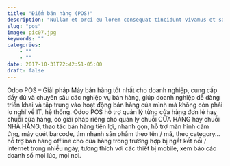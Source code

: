 ```yaml
---
title: "Điểm bán hàng (POS)"
description: "Nullam et orci eu lorem consequat tincidunt vivamus et sagittis magna sed nunc rhoncus condimentum sem. In efficitur ligula tate urna. Maecenas massa sed magna lacinia magna pellentesque lorem ipsum dolor. Nullam et orci eu lorem consequat tincidunt. Vivamus et sagittis tempus."
slug: "pos"
image: pic07.jpg
keywords: ""
categories: 
    - ""
    - ""
date: 2017-10-31T22:42:51-05:00
draft: false
---
```


Odoo POS – Giải pháp Máy bán hàng tốt nhất cho doanh nghiệp, cung cấp đầy đủ và chuyên sâu các nghiệp vụ bán hàng, giúp doanh nghiệp dễ dàng triển khai và tập trung vào hoạt động bán hàng của mình mà không còn phải lo nghĩ về IT, hệ thống. Odoo POS hỗ trợ quản lý từng cửa hàng đơn lẻ hay chuỗi cửa hàng, có giải pháp riêng cho quản lý chuỗi CỬA HÀNG hay chuỗi NHÀ HÀNG, thao tác bán hàng tiện lợi, nhanh gọn, hỗ trợ màn hình cảm ứng, máy quét barcode, tìm nhanh sản phẩm theo tên / mã, theo category… hỗ trợ bán hàng offline cho cửa hàng trong trường hợp bị ngắt kết nối / internet trong nhiều ngày, tương thích với các thiết bị mobile, xem báo cáo doanh số mọi lúc, mọi nơi.



